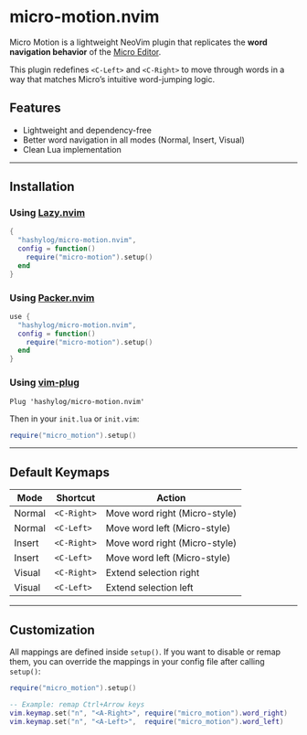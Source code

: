 # micro-motion.nvim

Micro Motion is a lightweight NeoVim plugin that replicates the **word navigation behavior** of the [Micro Editor](https://micro-editor.github.io/).

This plugin redefines `<C-Left>` and `<C-Right>` to move through words in a way that matches Micro’s intuitive word-jumping logic.


## Features

- Lightweight and dependency-free  
- Better word navigation in all modes (Normal, Insert, Visual)  
- Clean Lua implementation

---

## Installation

### Using [Lazy.nvim](https://github.com/folke/lazy.nvim)

```lua
{
  "hashylog/micro-motion.nvim",
  config = function()
    require("micro-motion").setup()
  end
}
```

### Using [Packer.nvim](https://github.com/wbthomason/packer.nvim)

```lua
use {
  "hashylog/micro-motion.nvim",
  config = function()
    require("micro-motion").setup()
  end
}
```

### Using [vim-plug](https://github.com/junegunn/vim-plug)

```vim
Plug 'hashylog/micro-motion.nvim'
```

Then in your `init.lua` or `init.vim`:

```lua
require("micro_motion").setup()
```

---

## Default Keymaps

| Mode   | Shortcut      | Action                        |
| ------ | ------------- | ----------------------------- |
| Normal | `<C-Right>`   | Move word right (Micro-style) |
| Normal | `<C-Left>`    | Move word left (Micro-style)  |
| Insert | `<C-Right>`   | Move word right (Micro-style) |
| Insert | `<C-Left>`    | Move word left (Micro-style)  |
| Visual | `<C-Right>`   | Extend selection right        |
| Visual | `<C-Left>`    | Extend selection left         |

---

## Customization

All mappings are defined inside `setup()`.
If you want to disable or remap them, you can override the mappings in your config file after calling `setup()`:

```lua
require("micro_motion").setup()

-- Example: remap Ctrl+Arrow keys
vim.keymap.set("n", "<A-Right>", require("micro_motion").word_right)
vim.keymap.set("n", "<A-Left>",  require("micro_motion").word_left)
```
